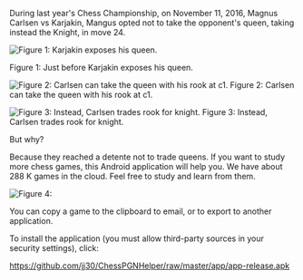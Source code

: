 During last year's Chess Championship, on November 11, 2016, Magnus Carlsen vs Karjakin, Mangus opted not to take the opponent's queen, taking instead the Knight, in move 24.

![Figure 1: Karjakin exposes his queen.](https://github.com/jj30/ChessPGNHelper/blob/master/images/csen_takes_k_not_q_0.png?raw=true)

Figure 1: Just before Karjakin exposes his queen.

![Figure 2: Carlsen can take the queen with his rook at c1.](https://github.com/jj30/ChessPGNHelper/blob/master/images/csen_takes_k_not_q_1.png?raw=true)
Figure 2: Carlsen can take the queen with his rook at c1.

![Figure 3: Instead, Carlsen trades rook for knight.](https://github.com/jj30/ChessPGNHelper/blob/master/images/csen_takes_k_not_q_2.png?raw=true)
Figure 3: Instead, Carlsen trades rook for knight.

But why?

Because they reached a detente not to trade queens. If you want to study more chess games, this Android application will help you. We have about 288 K games in the cloud. Feel free to study and learn from them.

![Figure 4:](https://github.com/jj30/ChessPGNHelper/blob/master/images/clipboard.png?raw=true)

You can copy a game to the clipboard to email, or to export to another application.

To install the application (you must allow third-party sources in your security settings), click:

https://github.com/jj30/ChessPGNHelper/raw/master/app/app-release.apk
